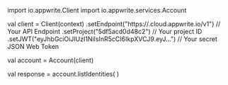 import io.appwrite.Client
import io.appwrite.services.Account

val client = Client(context)
    .setEndpoint("https://<REGION>.cloud.appwrite.io/v1") // Your API Endpoint
    .setProject("5df5acd0d48c2") // Your project ID
    .setJWT("eyJhbGciOiJIUzI1NiIsInR5cCI6IkpXVCJ9.eyJ...") // Your secret JSON Web Token

val account = Account(client)

val response = account.listIdentities(
)
